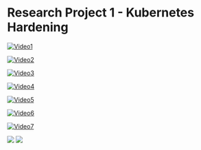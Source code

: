 # Research Project 1 - Kubernetes Hardening
[![Video1](https://raw.githubusercontent.com/husseinahmed-dev/Research-Project-1-Kubernetes-Hardening/main/Figures/Video1.jpg)](https://www.youtube.com/watch?v=KV3C-GQzkpc "Video1")

[![Video2](https://github.com/husseinahmed-dev/Research-Project-1-Kubernetes-Hardening/blob/main/Figures/Video2.jpg?raw=true)](https://youtu.be/4ZoZ_ncgivE "Video2")

[![Video3](https://github.com/husseinahmed-dev/Research-Project-1-Kubernetes-Hardening/blob/main/Figures/Video3.jpg?raw=true)](https://youtu.be/BeY313i9OtU "Video3")

[![Video4](https://github.com/husseinahmed-dev/Research-Project-1-Kubernetes-Hardening/blob/main/Figures/Video4.jpg?raw=true)](https://youtu.be/UnShMzgJ3ww "Video4")

[![Video5](https://github.com/husseinahmed-dev/Research-Project-1-Kubernetes-Hardening/blob/main/Figures/Video5.jpg?raw=true)](https://youtu.be/LVMe_qBVkhU "Video5")

[![Video6](https://github.com/husseinahmed-dev/Research-Project-1-Kubernetes-Hardening/blob/main/Figures/Video6.jpg?raw=true)](https://youtu.be/4i97mjmC4b4 "Video6")

[![Video7](https://github.com/husseinahmed-dev/Research-Project-1-Kubernetes-Hardening/blob/main/Figures/Video7.jpg?raw=true)](https://youtu.be/y7qr4uSzz2s "Video7")



![](https://raw.githubusercontent.com/husseinahmed-dev/Research-Project-1-Kubernetes-Hardening/main/Kubernetes%20Cluster%20Architecture.png?token=GHSAT0AAAAAAB3NCDDOG6IY4BNZAPXRYKQCY5UVAIQ)
![](https://raw.githubusercontent.com/husseinahmed-dev/Research-Project-1-Kubernetes-Hardening/main/Figures/Red-Hat-Openshift-Final.png)

